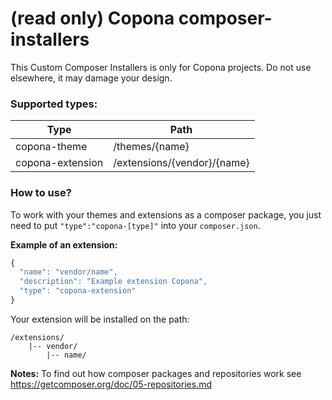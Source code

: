 # (read only) Copona composer-installers

This Custom Composer Installers is only for Copona projects. Do not use elsewhere, it may damage your design. 


### Supported types:

Type             | Path         
---------------- | -------------
copona-theme     | /themes/{name}
copona-extension | /extensions/{vendor}/{name}

### How to use?

To work with your themes and extensions as a composer package, you just need to put `"type":"copona-[type]"` into your `composer.json`.

**Example of an extension:**

```javascript
{
  "name": "vendor/name",
  "description": "Example extension Copona",
  "type": "copona-extension"
}
```

Your extension will be installed on the path:

```
/extensions/
    |-- vendor/
        |-- name/
```



**Notes:** To find out how composer packages and repositories work see https://getcomposer.org/doc/05-repositories.md 
